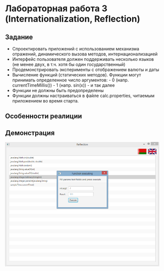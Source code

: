 # Лабораторная работа 3 (Internationalization, Reflection)

## Задание
  - Спроектировать приложений с использованием механизма отражений, динамического вызова методов, интернационализацией
  - Интерфейс пользователя должен поддерживать несколько языков (не менее двух, в т.ч. хотя бы один государственный)
  - Продемонстрировать эксперименты с отображением валюты и даты  
  -	Вычисление функций (статических методов). Функции могут принимать определенное число аргументов:
        - 0 (напр. currentTimeMillis())
        - 1 (напр. sin(x)) 
        - и так далее
  - Функции не должны быть предопределены
  - Функции должны настраиваться в файле calc.properties, читаемым приложением во время старта. 
  
## Особенности реалиции

  
## Демонстрация
  
![Главное окно](https://github.com/VladDementei/Java-5-semester/blob/master/lab_3(i18n%2C%20reflection)/pictures/function.png)
 

